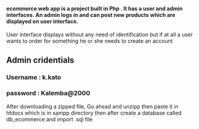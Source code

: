 #### ecommerce web app is a project built in Php . It has a user and admin interfaces. An admin logs in and can post new products which are displayed on user interface. 
User interface displays without any need of identification but if at all a user wants to order for something he or she needs to create an account

## Admin cridentials 
### Username : k.kato
### password : Kalemba@2000

After downloading a zipped file, Go ahead and unzipp then paste it in htdocs which is in xampp directory
then after create a database called db_ecommerce and import .sql file
